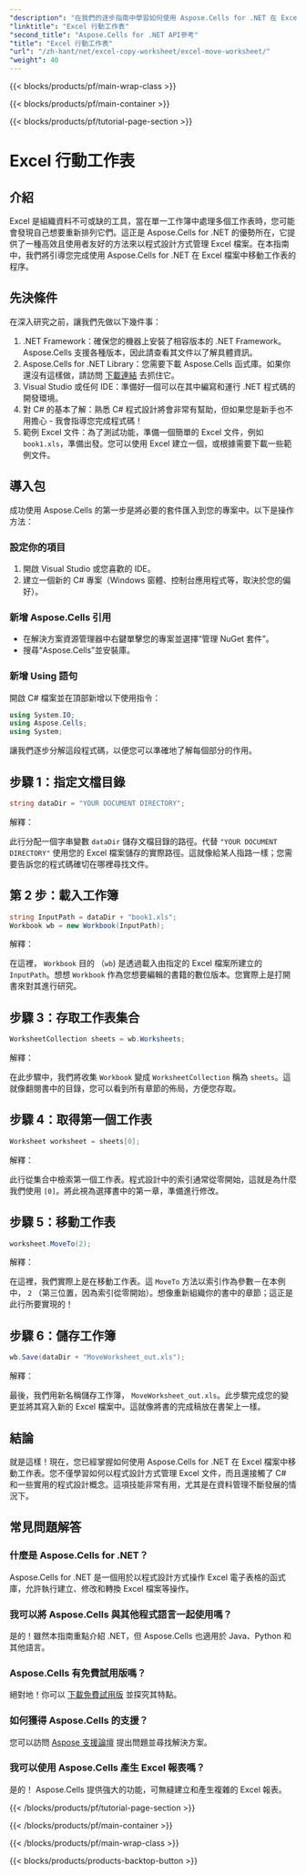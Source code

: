```yaml
---
"description": "在我們的逐步指南中學習如何使用 Aspose.Cells for .NET 在 Excel 中移動工作表。掌握 Excel 程式設計的藝術。"
"linktitle": "Excel 行動工作表"
"second_title": "Aspose.Cells for .NET API參考"
"title": "Excel 行動工作表"
"url": "/zh-hant/net/excel-copy-worksheet/excel-move-worksheet/"
"weight": 40
---
```


{{< blocks/products/pf/main-wrap-class >}}

{{< blocks/products/pf/main-container >}}

{{< blocks/products/pf/tutorial-page-section >}}

# Excel 行動工作表

## 介紹

Excel 是組織資料不可或缺的工具，當在單一工作簿中處理多個工作表時，您可能會發現自己想要重新排列它們。這正是 Aspose.Cells for .NET 的優勢所在，它提供了一種高效且使用者友好的方法來以程式設計方式管理 Excel 檔案。在本指南中，我們將引導您完成使用 Aspose.Cells for .NET 在 Excel 檔案中移動工作表的程序。

## 先決條件

在深入研究之前，讓我們先做以下幾件事：

1. .NET Framework：確保您的機器上安裝了相容版本的 .NET Framework。 Aspose.Cells 支援各種版本，因此請查看其文件以了解具體資訊。
2. Aspose.Cells for .NET Library：您需要下載 Aspose.Cells 函式庫。如果你還沒有這樣做，請訪問 [下載連結](https://releases.aspose.com/cells/net/) 去抓住它。
3. Visual Studio 或任何 IDE：準備好一個可以在其中編寫和運行 .NET 程式碼的開發環境。
4. 對 C# 的基本了解：熟悉 C# 程式設計將會非常有幫助，但如果您是新手也不用擔心 - 我會指導您完成程式碼！
5. 範例 Excel 文件：為了測試功能，準備一個簡單的 Excel 文件，例如 `book1.xls`，準備出發。您可以使用 Excel 建立一個，或根據需要下載一些範例文件。

## 導入包

成功使用 Aspose.Cells 的第一步是將必要的套件匯入到您的專案中。以下是操作方法：

### 設定你的項目

1. 開啟 Visual Studio 或您喜歡的 IDE。
2. 建立一個新的 C# 專案（Windows 窗體、控制台應用程式等，取決於您的偏好）。

### 新增 Aspose.Cells 引用

- 在解決方案資源管理器中右鍵單擊您的專案並選擇“管理 NuGet 套件”。
- 搜尋“Aspose.Cells”並安裝庫。

### 新增 Using 語句

開啟 C# 檔案並在頂部新增以下使用指令：

```csharp
using System.IO;
using Aspose.Cells;
using System;
```

讓我們逐步分解這段程式碼，以便您可以準確地了解每個部分的作用。

## 步驟 1：指定文檔目錄

```csharp
string dataDir = "YOUR DOCUMENT DIRECTORY";
```

解釋： 

此行分配一個字串變數 `dataDir` 儲存文檔目錄的路徑。代替 `"YOUR DOCUMENT DIRECTORY"` 使用您的 Excel 檔案儲存的實際路徑。這就像給某人指路一樣；您需要告訴您的程式碼確切在哪裡尋找文件。

## 第 2 步：載入工作簿

```csharp
string InputPath = dataDir + "book1.xls";
Workbook wb = new Workbook(InputPath);
```

解釋：  

在這裡， `Workbook` 目的 （`wb`) 是透過載入由指定的 Excel 檔案所建立的 `InputPath`。想想 `Workbook` 作為您想要編輯的書籍的數位版本。您實際上是打開書來對其進行研究。

## 步驟 3：存取工作表集合

```csharp
WorksheetCollection sheets = wb.Worksheets;
```

解釋：  

在此步驟中，我們將收集 `Workbook` 變成 `WorksheetCollection` 稱為 `sheets`。這就像翻閱書中的目錄，您可以看到所有章節的佈局，方便您存取。

## 步驟 4：取得第一個工作表

```csharp
Worksheet worksheet = sheets[0];
```

解釋：  

此行從集合中檢索第一個工作表。程式設計中的索引通常從零開始，這就是為什麼我們使用 `[0]`。將此視為選擇書中的第一章，準備進行修改。

## 步驟 5：移動工作表

```csharp
worksheet.MoveTo(2);
```

解釋：  

在這裡，我們實際上是在移動工作表。這 `MoveTo` 方法以索引作為參數－在本例中， `2` （第三位置，因為索引從零開始）。想像重新組織你的書中的章節；這正是此行所要實現的！

## 步驟 6：儲存工作簿

```csharp
wb.Save(dataDir + "MoveWorksheet_out.xls");
```

解釋：  

最後，我們用新名稱儲存工作簿， `MoveWorksheet_out.xls`。此步驟完成您的變更並將其寫入新的 Excel 檔案中。這就像將書的完成稿放在書架上一樣。

## 結論

就是這樣！現在，您已經掌握如何使用 Aspose.Cells for .NET 在 Excel 檔案中移動工作表。您不僅學習如何以程式設計方式管理 Excel 文件，而且還接觸了 C# 和一些實用的程式設計概念。這項技能非常有用，尤其是在資料管理不斷發展的情況下。

## 常見問題解答

### 什麼是 Aspose.Cells for .NET？
Aspose.Cells for .NET 是一個用於以程式設計方式操作 Excel 電子表格的函式庫，允許執行建立、修改和轉換 Excel 檔案等操作。

### 我可以將 Aspose.Cells 與其他程式語言一起使用嗎？
是的！雖然本指南重點介紹 .NET，但 Aspose.Cells 也適用於 Java、Python 和其他語言。

### Aspose.Cells 有免費試用版嗎？
絕對地！你可以 [下載免費試用版](https://releases.aspose.com/) 並探究其特點。

### 如何獲得 Aspose.Cells 的支援？
您可以訪問 [Aspose 支援論壇](https://forum.aspose.com/c/cells/9) 提出問題並尋找解決方案。

### 我可以使用 Aspose.Cells 產生 Excel 報表嗎？
是的！ Aspose.Cells 提供強大的功能，可無縫建立和產生複雜的 Excel 報表。

{{< /blocks/products/pf/tutorial-page-section >}}

{{< /blocks/products/pf/main-container >}}

{{< /blocks/products/pf/main-wrap-class >}}

{{< blocks/products/products-backtop-button >}}